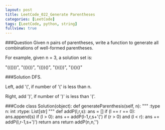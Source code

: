 ```yaml
---
layout: post
title: LeetCode_022_Generate Parentheses
categories: [LeetCode]
tags: [LeetCode, python, string]
fullview: true
---
```

###Question
Given n pairs of parentheses, write a function to generate all combinations of well-formed parentheses.

For example, given n = 3, a solution set is:

"((()))", "(()())", "(())()", "()(())", "()()()"
    
###Solution
DFS.

Left, add '(', if number of '(' is less than n.

Right, add ')', if number of ')' is less than '('.


###Code
	class Solution(object):
        def generateParenthesis(self, n):
            """
            :type n: int
            :rtype: List[str]
            """
            def addP(l,r,s):
                ans = []
                if (l == r == 0):
                    ans.append(s)
                if (l > 0):
                    ans += addP(l-1,r,s+'(')
                if (r > 0) and (l < r):
                    ans += addP(l,r-1,s+')')
                return ans
            return addP(n,n,'')
